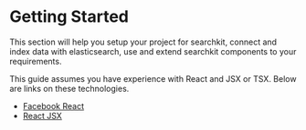 # Getting Started
This section will help you setup your project for searchkit, connect and index data with elasticsearch, use and extend searchkit components to your requirements.

This guide assumes you have experience with React and JSX or TSX. Below are links on these technologies.

* [Facebook React](https://facebook.github.io/react/)
* [React JSX](https://facebook.github.io/react/docs/jsx-in-depth.html)
